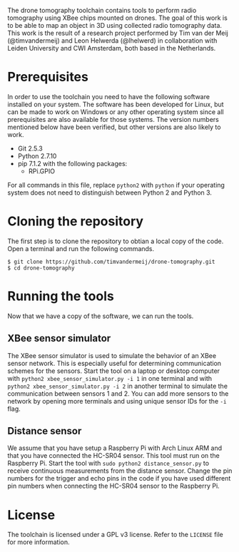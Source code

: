 The drone tomography toolchain contains tools to perform radio tomography
using XBee chips mounted on drones. The goal of this work is to be able
to map an object in 3D using collected radio tomography data. This work is
the result of a research project performed by Tim van der Meij (@timvandermeij)
and Leon Helwerda (@lhelwerd) in collaboration with Leiden University and
CWI Amsterdam, both based in the Netherlands.

Prerequisites
=============

In order to use the toolchain you need to have the following software
installed on your system. The software has been developed for Linux, but
can be made to work on Windows or any other operating system since all
prerequisites are also available for those systems. The version numbers
mentioned below have been verified, but other versions are also likely
to work.

* Git 2.5.3
* Python 2.7.10
* pip 7.1.2 with the following packages:
    * RPi.GPIO

For all commands in this file, replace `python2` with `python` if your
operating system does not need to distinguish between Python 2 and Python 3.

Cloning the repository
======================

The first step is to clone the repository to obtian a local copy of the 
code. Open a terminal and run the following commands.

    $ git clone https://github.com/timvandermeij/drone-tomography.git
    $ cd drone-tomography

Running the tools
=================

Now that we have a copy of the software, we can run the tools.

XBee sensor simulator
---------------------

The XBee sensor simulator is used to simulate the behavior of an XBee
sensor network. This is especially useful for determining communication
schemes for the sensors. Start the tool on a laptop or desktop computer
with `python2 xbee_sensor_simulator.py -i 1` in one terminal and with
`python2 xbee_sensor_simulator.py -i 2` in another terminal to simulate
the communication between sensors 1 and 2. You can add more sensors to the
network by opening more terminals and using unique sensor IDs for the `-i`
flag.

Distance sensor
---------------

We assume that you have setup a Raspberry Pi with Arch Linux ARM and
that you have connected the HC-SR04 sensor. This tool must run on the
Raspberry Pi. Start the tool with `sudo python2 distance_sensor.py` to
receive continuous measurements from the distance sensor. Change the pin
numbers for the trigger and echo pins in the code if you have used
different pin numbers when connecting the HC-SR04 sensor to the Raspberry
Pi.

License
=======

The toolchain is licensed under a GPL v3 license. Refer to the `LICENSE`
file for more information.
